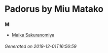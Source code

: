 # Padorus by Miu Matako

### M
* [Maika Sakuranomiya](https://github.com/shadow578/Project-Padoru/blob/master/table-of-contents/characters/MaikaSakuranomiya.md)

###### Generated on 2019-12-01T16:56:59
